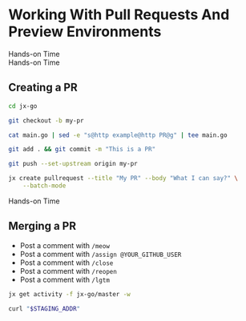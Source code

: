 <!-- .slide: class="center dark" -->
<!-- .slide: data-background="img/hands-on.jpg" -->
# Working With Pull Requests And Preview Environments

<div class="label">Hands-on Time</div>


<!-- .slide: class="dark" -->
<div class="eyebrow"> </div>
<div class="label">Hands-on Time</div>

## Creating a PR

```bash
cd jx-go

git checkout -b my-pr

cat main.go | sed -e "s@http example@http PR@g" | tee main.go

git add . && git commit -m "This is a PR"

git push --set-upstream origin my-pr

jx create pullrequest --title "My PR" --body "What I can say?" \
    --batch-mode
```


<!-- .slide: class="dark" -->
<div class="eyebrow"> </div>
<div class="label">Hands-on Time</div>

## Merging a PR

* Post a comment with `/meow`
* Post a comment with `/assign @YOUR_GITHUB_USER`
* Post a comment with `/close`
* Post a comment with `/reopen`
* Post a comment with `/lgtm`

```bash
jx get activity -f jx-go/master -w

curl "$STAGING_ADDR"
```
